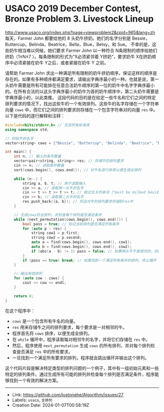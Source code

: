 # USACO 2019 December Contest, Bronze Problem 3. Livestock Lineup

http://www.usaco.org/index.php?page=viewproblem2&cpid=965&lang=zh
每天，Farmer John 都要给他的 8 头奶牛挤奶。她们的名字分别是 Bessie，Buttercup，Belinda，Beatrice，Bella，Blue，Betsy，和 Sue。
不幸的是，这些奶牛相当难以伺候，她们要求 Farmer John 以一种符合 N条限制的顺序给她们挤奶（1≤N≤7
）。每条限制的形式为“X必须紧邻着 Y挤奶”，要求奶牛 X在挤奶顺序中必须紧接在奶牛 Y之后，或者紧接在奶牛 Y 之前。

请帮助 Farmer John 求出一种满足所有限制的奶牛挤奶顺序。保证这样的顺序是存在的。如果有多种顺序都满足要求，请输出字典序最小的一种。也就是说，第一头奶牛需要是所有可能排在任意合法奶牛顺序的第一位的奶牛中名字字典序最小的。在所有合法的以这头字典序最小的奶牛为首的奶牛顺序中，第二头奶牛需要是字典序最小的，以此类推。
这段代码的目的是在给定一些牛名和它们之间的特定排列要求的情况下，找出这些牛的一个有效排列。这些牛的名字存储在一个字符串向量 `cows` 中，而它们之间的排列要求则存储在一个包含字符串对的向量 `res` 中。以下是代码的逐行解释和注释：

```cpp
#include<bits/stdc++.h> // 包含所有标准库
using namespace std;

// 初始牛的名字
vector<string> cows = {"Bessie", "Buttercup", "Belinda", "Beatrice", "Bella", "Blue", "Betsy", "Sue"};

int main() {
    int n; // 输入的条件数量
    vector<pair<string, string>> res; // 存储牛的排列要求
    cin >> n; // 读取条件数量
    sort(cows.begin(), cows.end()); // 对牛名进行排序以便生成全排列

    while (n--) {
        string a, b, t; // 用于读取输入
        cin >> a; // 读取第一头牛的名字
        cin >> t >> t >> t >> t; // 跳过无关的单词（"must be milked beside"）
        cin >> b; // 读取第二头牛的名字
        res.push_back({a, b}); // 将这对牛的排列要求存储到res中
    }

    // 生成cows的全排列，并检查每个排列是否满足条件
    while (next_permutation(cows.begin(), cows.end())) {
        bool pass = true; // 标记当前排列是否满足所有条件
        for (auto p : res) {
            string cow1 = p.first;
            string cow2 = p.second;
            auto a = find(cows.begin(), cows.end(), cow1);
            auto b = find(cows.begin(), cows.end(), cow2);
            if (abs(a - b) != 1) pass = false; // 如果两头牛不是相邻的，则这个排列不满足条件
        }
        if (pass == true) break; // 如果找到一个满足所有条件的排列，终止循环
    }

    // 输出有效排列
    for (auto cow : cows) {
        cout << cow << endl;
    }

    return 0;
}
```

在这个程序中：

- `cows` 是一个包含所有牛名的向量。
- `res` 用来存储牛之间的排列要求，每个要求是一对相邻的牛。
- 程序首先将 `cows` 排序，以便生成全排列。
- 在 `while` 循环中，程序读取每对相邻牛的名字，并将它们存储在 `res` 中。
- 然后，程序使用 `next_permutation` 生成 `cows` 的所有排列，并对每个排列检查是否满足 `res` 中的所有要求。
- 一旦找到一个满足所有要求的排列，程序就会跳出循环并输出这个排列。

这个代码片段是解决特定类型的排列问题的一个例子，其中有一组初始元素和一些特定的排列条件。通过生成所有可能的排列并检查每个排列是否满足条件，程序能够找到一个有效的解决方案。

---

* Link: https://github.com/justonehe/Algorithm/issues/27
* Labels: `usaco`, `全排列`
* Creation Date: 2024-01-07T00:58:19Z
